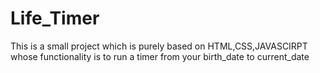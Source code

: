 # Life_Timer
This is a small project which is purely based on HTML,CSS,JAVASCIRPT whose functionality is to run a timer from your birth_date to current_date
